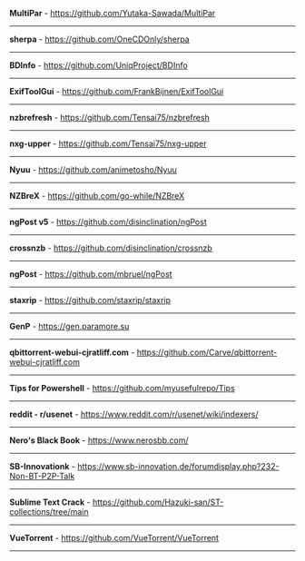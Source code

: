 **MultiPar**  - 
https://github.com/Yutaka-Sawada/MultiPar

---

**sherpa**  - 
https://github.com/OneCDOnly/sherpa

---

**BDInfo**  - 
https://github.com/UniqProject/BDInfo

---

**ExifToolGui**  - 
https://github.com/FrankBijnen/ExifToolGui

---

**nzbrefresh**  - 
https://github.com/Tensai75/nzbrefresh

---

**nxg-upper**  - 
https://github.com/Tensai75/nxg-upper

---

**Nyuu**  - 
https://github.com/animetosho/Nyuu

---

**NZBreX** - 
https://github.com/go-while/NZBreX

---

**ngPost v5** - 
https://github.com/disinclination/ngPost

---

**crossnzb** - 
https://github.com/disinclination/crossnzb

---

**ngPost**  - 
https://github.com/mbruel/ngPost

---

**staxrip**  - 
https://github.com/staxrip/staxrip

---

**GenP**  - 
https://gen.paramore.su

---

**qbittorrent-webui-cjratliff.com**  - 
https://github.com/Carve/qbittorrent-webui-cjratliff.com

---

**Tips for Powershell**  - 
https://github.com/myusefulrepo/Tips

---

**reddit - r/usenet**  - 
https://www.reddit.com/r/usenet/wiki/indexers/

---

**Nero's Black Book**  - 
https://www.nerosbb.com/

---

**SB-Innovationk**  - 
https://www.sb-innovation.de/forumdisplay.php?232-Non-BT-P2P-Talk

---

**Sublime Text Crack**  - 
https://github.com/Hazuki-san/ST-collections/tree/main

---
**VueTorrent**  - 
https://github.com/VueTorrent/VueTorrent

---
